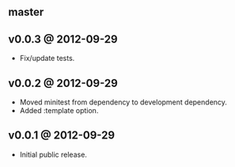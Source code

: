 ## master

## v0.0.3 @ 2012-09-29

* Fix/update tests.

## v0.0.2 @ 2012-09-29

* Moved minitest from dependency to development dependency.
* Added :template option.

## v0.0.1 @ 2012-09-29

* Initial public release.
